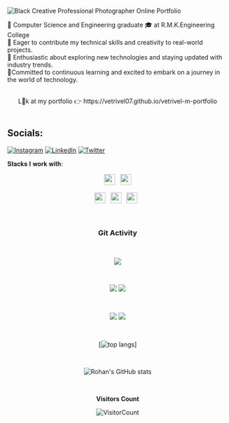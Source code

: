 ![Black Creative Professional Photographer Online Portfolio](https://github.com/user-attachments/assets/ddfd13af-0c95-45de-944e-91ee32e6c765)

 🔹 Computer Science and Engineering graduate 🎓 at R.M.K.Engineering College <br> 🔹 Eager to contribute my technical skills and creativity to real-world projects. <br> 🔹 Enthusiastic about exploring new technologies and staying updated with industry trends. <br> 🔹Committed to continuous learning and excited to embark on a journey in the world of technology.<br><br> 
 <p  align="center">  L👀k at my portfolio 👉 https://vetrivel07.github.io/vetrivel-m-portfolio 
   <br><br></p>

## Socials:
[![Instagram](https://img.shields.io/badge/Instagram-%23E4405F.svg?logo=Instagram&logoColor=white)](https://www.instagram.com/irtev_m_07/) 
[![LinkedIn](https://img.shields.io/badge/LinkedIn-%230077B5.svg?logo=linkedin&logoColor=white)](https://www.linkedin.com/in/vetrivel-m-667379247/) 
[![Twitter](https://img.shields.io/badge/Twitter-%231DA1F2.svg?logo=Twitter&logoColor=white)](https://twitter.com/irtev_m_07) 
  <br/>
  <div>
𝐒𝐭𝐚𝐜𝐤𝐬 𝐈 𝐰𝐨𝐫𝐤 𝐰𝐢𝐭𝐡:


<p  align="center">
<img src="https://img.shields.io/badge/HTML5-E34F26?style=for-the-badge&logo=html5&logoColor=white" height="25"/>
  &nbsp;
<img src="https://img.shields.io/badge/CSS3-1572B6?style=for-the-badge&logo=css3&logoColor=white" height="25"/>  
 </p>
 <p  align="center">
<img src="https://img.shields.io/badge/JavaScript-323330?style=for-the-badge&logo=javascript&logoColor=F7DF1E" height="25"/>
  &nbsp;
<img src="https://img.shields.io/badge/Python-3776AB?style=for-the-badge&logo=python&logoColor=white" height="25"/>
  &nbsp;
<img src="https://img.shields.io/badge/Java-ED8B00?style=for-the-badge&logo=java&logoColor=white" height="25"/>  
  &nbsp;
  
  &nbsp;
 </p> </p>
<div align="center" width=100%>

### Git Activity

<br/>

<div align="center">
  
![](https://github-profile-summary-cards.vercel.app/api/cards/profile-details?username=Vetrivel07&theme=github_dark)
  
<br/>

![](https://github-profile-summary-cards.vercel.app/api/cards/most-commit-language?username=Vetrivel07&theme=github_dark)
![](https://github-profile-summary-cards.vercel.app/api/cards/stats?username=Vetrivel07&theme=github_dark)
  
<br/>

![](https://github-profile-summary-cards.vercel.app/api/cards/repos-per-language?username=Vetrivel07&theme=github_dark)
![](https://github-profile-summary-cards.vercel.app/api/cards/productive-time?username=Vetrivel07&theme=github_dark)
  
<br/>

[![top langs](https://github-readme-stats.vercel.app/api/top-langs/?username=Vetrivel07&layout=compact&theme=radical)]
  
<br/>

![Rohan's GitHub stats](https://github-readme-stats.vercel.app/api?username=Vetrivel07&show_icons=true&theme=radical)
  
<br/>
  
</div>

**Visitors Count** 

![VisitorCount](https://profile-counter.glitch.me/{Vetrivel07}/count.svg) </div>


